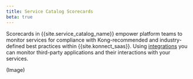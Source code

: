 ```yaml
---
title: Service Catalog Scorecards
beta: true
---
```


Scorecards in {{site.service_catalog_name}} empower platform teams to monitor services for compliance with Kong-recommended and industry-defined best practices within {{site.konnect_saas}}. Using [integrations](/konnect/service-catalog/integrations/) you can monitor third-party applications and their interactions with your services.

(Image)